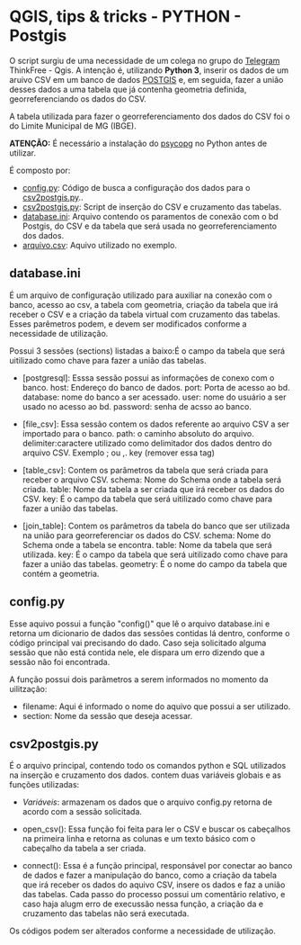 # QGIS, tips & tricks - PYTHON - Postgis

O script surgiu de uma necessidade de um colega no grupo do [Telegram](https://telegram.org) ThinkFree - Qgis.
A intenção é, utilizando __Python 3__, inserir os dados de um aruivo CSV em um banco de dados [POSTGIS](https://postgis.net/) e,
em seguida, fazer a união desses dados a uma tabela que já contenha geometria definida, georreferenciando os dados do CSV.

A tabela utilizada para fazer o georreferenciamento dos dados do CSV foi o do Limite Municipal de MG (IBGE).

__ATENÇÃO:__ É necessário a instalação do [psycopg](http://initd.org/psycopg/docs/index.html) no Python antes de utilizar.

É composto por:

* [config.py](https://github.com/kylefelipe/qgis-tips-tricks/blob/master/python/csv2postgis/config.py): Código de busca a configuração dos dados para o [csv2postgis.py](https://github.com/kylefelipe/qgis-tips-tricks/blob/master/python/csv2postgis/csv2postgis.py)..
* [csv2postgis.py](https://github.com/kylefelipe/qgis-tips-tricks/blob/master/python/csv2postgis/csv2postgis.py): Script de inserção do CSV e cruzamento das tabelas.
* [database.ini](https://github.com/kylefelipe/qgis-tips-tricks/blob/master/python/csv2postgis/database.ini): Arquivo contendo os paramentos de conexão com o bd Postgis, do CSV e da tabela que será usada no georreferenciamento dos dados.
* [arquivo.csv](https://github.com/kylefelipe/qgis-tips-tricks/blob/master/python/csv2postgis/arquivo.csv): Aquivo utilizado no exemplo.


## database.ini

É um arquivo de configuração utilizado para auxiliar na conexão com o banco, acesso ao csv, a tabela com geometria, criação da tabela que irá receber o CSV e
a criação da tabela virtual com cruzamento das tabelas.
Esses parêmetros podem, e devem ser modificados conforme a necessidade de utilização.

Possui 3 sessões (sections) listadas a baixo:É o campo da tabela que será uitilizado como chave para fazer a união das tabelas.

* [postgresql]: Esssa sessão possui as informações de conexo com o banco.
  host: Endereço do banco de dados.
  port: Porta de acesso ao bd.
  database: nome do banco a ser acessado.
  user: nome do usuário a ser usado no acesso ao bd.
  password: senha de acsso ao banco.
  
 * [file_csv]: Essa sessão contem os dados referente ao arquivo CSV a ser importado para o banco.
  path: o caminho absoluto do arquivo.
  delimiter:caractere utilizado como delimitador dos dados dentro do arquivo CSV. Exemplo ; ou ,.
  key (remover essa tag)
  
 * [table_csv]: Contem os parâmetros da tabela que será criada para receber o arquivo CSV.
  schema: Nome do Schema onde a tabela será criada.
  table: Nome da tabela a ser criada que irá receber os dados do CSV.
  key: É o campo da tabela que será uitilizado como chave para fazer a união das tabelas.

* [join_table]: Contem os parâmetros da tabela do banco que ser utilizada na união para georreferenciar os dados do CSV.
  schema: Nome do Schema onde a tabela se encontra.
  table: Nome da tabela que será utilizada.
  key: É o campo da tabela que será uitilizado como chave para fazer a união das tabelas.
  geometry: É o nome do campo da tabela que contém a geometria.
  
## config.py

Esse aquivo possui a função "config()" que lê o arquivo database.ini e retorna um dicionario de dados das sessões contidas lá dentro, conforme o 
código principal vai precisando do dado.
Caso seja solicitado alguma sessão que não está contida nele, ele dispara um erro dizendo que a sessão não foi encontrada.

A função possui dois parâmetros a serem informados no momento da uilitzação:

* filename: Aqui é informado o nome do aquivo que possui a ser utilizado.
* section: Nome da sessão que deseja acessar.


## csv2postgis.py

É o arquivo principal, contendo todo os comandos python e SQL utilizados na inserção e cruzamento dos dados.
contem duas variáveis globais e as funções utilizadas:

* _Variáveis_: armazenam os dados que o arquivo config.py retorna de acordo com a sessão solicitada.

* open_csv(): Essa função foi feita para ler o CSV e buscar os cabeçalhos na primeira linha e retorna as colunas e um texto
básico com o cabeçalho da tabela a ser criada.

* connect(): Essa é a função principal, responsável por conectar ao banco de dados e fazer a manipulação do banco, como a criação 
da tabela que irá receber os dados do aquivo CSV, insere os dados e faz a união das tabelas.
Cada passo do processo possui um comentãrio relativo, e caso haja alugm erro de execussão nessa função, a criação da e cruzamento das 
tabelas não será executada.

Os códigos podem ser alterados conforme a necessidade de utilização.
